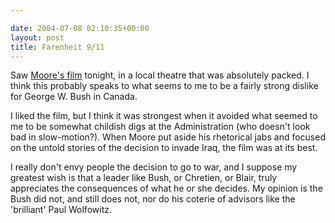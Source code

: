 ```yaml
---

date: 2004-07-08 02:10:35+00:00
layout: post
title: Farenheit 9/11
---
```


Saw [Moore's film](http://www.metacritic.com/film/titles/fahrenheit911/) tonight, in a local theatre that was absolutely packed.  I think this probably speaks to what seems to me to be a fairly strong dislike for George W. Bush in Canada.

I liked the film, but I think it was strongest when it avoided what seemed to me to be somewhat childish digs at the Administration (who doesn't look bad in slow-motion?).  When Moore put aside his rhetorical jabs and focused on the untold stories of the decision to invade Iraq, the film was at its best.

I really don't envy people the decision to go to war, and I suppose my greatest wish is that a leader like Bush, or Chretien, or Blair, truly appreciates the consequences of what he or she decides.  My opinion is the Bush did not, and still does not, nor do his coterie of advisors like the 'brilliant' Paul Wolfowitz.
